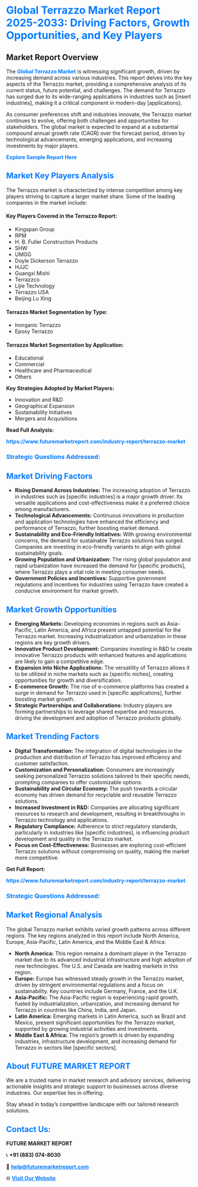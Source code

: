 <h1 style="color: #007BFF;">Global Terrazzo Market Report 2025-2033: Driving Factors, Growth Opportunities, and Key Players</h1>

<section id="overview">
<h2>Market Report Overview</h2>
<p>The <a href="https://www.futuremarketreport.com/industry-report/terrazzo-market" style="color: #007BFF; text-decoration: none;"><strong>Global Terrazzo Market</strong></a> is witnessing significant growth, driven by increasing demand across various industries. This report delves into the key aspects of the Terrazzo market, providing a comprehensive analysis of its current status, future potential, and challenges. The demand for Terrazzo has surged due to its wide-ranging applications in industries such as [insert industries], making it a critical component in modern-day [applications].</p>
<p>As consumer preferences shift and industries innovate, the Terrazzo market continues to evolve, offering both challenges and opportunities for stakeholders. The global market is expected to expand at a substantial compound annual growth rate (CAGR) over the forecast period, driven by technological advancements, emerging applications, and increasing investments by major players.</p>
</section>

<section id="overview">
<p><a href="https://www.futuremarketreport.com/request-sample/reportId=105159" style="color: #007BFF; text-decoration: none;"><strong>Explore Sample Report Here</strong></a></p>
</section>

<section id="key-players">
<h2 style="color: #007BFF;">Market Key Players Analysis</h2>
<p>The Terrazzo market is characterized by intense competition among key players striving to capture a larger market share. Some of the leading companies in the market include:</p>
<h4>Key Players Covered in the Terrazzo Report:</h4>
<ul><li>Kingspan Group</li><li>RPM</li><li>H. B. Fuller Construction Products</li><li>SHW</li><li>UMGG</li><li>Doyle Dickerson Terrazzo</li><li>HJJC</li><li>Guangxi Mishi</li><li>Terrazzco</li><li>Lijie Technology</li><li>Terrazzo USA</li><li>Beijing Lu Xing</li></ul>
<h4>Terrazzo Market Segmentation by Type:</h4>
<ul><li>Inorganic Terrazzo</li><li>Epoxy Terrazzo</li></ul>

<h4>Terrazzo Market Segmentation by Application:</h4>
<ul><li>Educational</li><li>Commercial</li><li>Healthcare and Pharmaceutical</li><li>Others</li></ul>
<p><strong>Key Strategies Adopted by Market Players:</strong></p>
<ul>
<li>Innovation and R&D</li>
<li>Geographical Expansion</li>
<li>Sustainability Initiatives</li>
<li>Mergers and Acquisitions</li>
</ul>
</section>

<section>
<p><strong>Read Full Analysis: </strong></p><a href="https://www.futuremarketreport.com/industry-report/terrazzo-market" style="color: #007BFF; text-decoration: none;"><strong>https://www.futuremarketreport.com/industry-report/terrazzo-market</strong></a>
<h3 style="color: #007BFF;">Strategic Questions Addressed:</h3>
</section>

<section id="driving-factors">
<h2 style="color: #007BFF;">Market Driving Factors</h2>
<ul>
<li><strong>Rising Demand Across Industries:</strong> The increasing adoption of Terrazzo in industries such as [specific industries] is a major growth driver. Its versatile applications and cost-effectiveness make it a preferred choice among manufacturers.</li>
<li><strong>Technological Advancements:</strong> Continuous innovations in production and application technologies have enhanced the efficiency and performance of Terrazzo, further boosting market demand.</li>
<li><strong>Sustainability and Eco-Friendly Initiatives:</strong> With growing environmental concerns, the demand for sustainable Terrazzo solutions has surged. Companies are investing in eco-friendly variants to align with global sustainability goals.</li>
<li><strong>Growing Population and Urbanization:</strong> The rising global population and rapid urbanization have increased the demand for [specific products], where Terrazzo plays a vital role in meeting consumer needs.</li>
<li><strong>Government Policies and Incentives:</strong> Supportive government regulations and incentives for industries using Terrazzo have created a conducive environment for market growth.</li>
</ul>
</section>

<section id="growth-opportunities">
<h2 style="color: #007BFF;">Market Growth Opportunities</h2>
<ul>
<li><strong>Emerging Markets:</strong> Developing economies in regions such as Asia-Pacific, Latin America, and Africa present untapped potential for the Terrazzo market. Increasing industrialization and urbanization in these regions are key growth drivers.</li>
<li><strong>Innovative Product Development:</strong> Companies investing in R&D to create innovative Terrazzo products with enhanced features and applications are likely to gain a competitive edge.</li>
<li><strong>Expansion into Niche Applications:</strong> The versatility of Terrazzo allows it to be utilized in niche markets such as [specific niches], creating opportunities for growth and diversification.</li>
<li><strong>E-commerce Growth:</strong> The rise of e-commerce platforms has created a surge in demand for Terrazzo used in [specific applications], further boosting market growth.</li>
<li><strong>Strategic Partnerships and Collaborations:</strong> Industry players are forming partnerships to leverage shared expertise and resources, driving the development and adoption of Terrazzo products globally.</li>
</ul>
</section>

<section id="trending-factors">
<h2 style="color: #007BFF;">Market Trending Factors</h2>
<ul>
<li><strong>Digital Transformation:</strong> The integration of digital technologies in the production and distribution of Terrazzo has improved efficiency and customer satisfaction.</li>
<li><strong>Customization and Personalization:</strong> Consumers are increasingly seeking personalized Terrazzo solutions tailored to their specific needs, prompting companies to offer customizable options.</li>
<li><strong>Sustainability and Circular Economy:</strong> The push towards a circular economy has driven demand for recyclable and reusable Terrazzo solutions.</li>
<li><strong>Increased Investment in R&D:</strong> Companies are allocating significant resources to research and development, resulting in breakthroughs in Terrazzo technology and applications.</li>
<li><strong>Regulatory Compliance:</strong> Adherence to strict regulatory standards, particularly in industries like [specific industries], is influencing product development and quality in the Terrazzo market.</li>
<li><strong>Focus on Cost-Effectiveness:</strong> Businesses are exploring cost-efficient Terrazzo solutions without compromising on quality, making the market more competitive.</li>
</ul>
</section>

<section>
<p><strong>Get Full Report: </strong></p><a href="https://www.futuremarketreport.com/industry-report/terrazzo-market" style="color: #007BFF; text-decoration: none;"><strong>https://www.futuremarketreport.com/industry-report/terrazzo-market</strong></a>
<h3 style="color: #007BFF;">Strategic Questions Addressed:</h3>
</section>


<section id="regional-analysis">
<h2 style="color: #007BFF;">Market Regional Analysis</h2>
<p>The global Terrazzo market exhibits varied growth patterns across different regions. The key regions analyzed in this report include North America, Europe, Asia-Pacific, Latin America, and the Middle East & Africa:</p>
<ul>
<li><strong>North America:</strong> This region remains a dominant player in the Terrazzo market due to its advanced industrial infrastructure and high adoption of new technologies. The U.S. and Canada are leading markets in this region.</li>
<li><strong>Europe:</strong> Europe has witnessed steady growth in the Terrazzo market, driven by stringent environmental regulations and a focus on sustainability. Key countries include Germany, France, and the U.K.</li>
<li><strong>Asia-Pacific:</strong> The Asia-Pacific region is experiencing rapid growth, fueled by industrialization, urbanization, and increasing demand for Terrazzo in countries like China, India, and Japan.</li>
<li><strong>Latin America:</strong> Emerging markets in Latin America, such as Brazil and Mexico, present significant opportunities for the Terrazzo market, supported by growing industrial activities and investments.</li>
<li><strong>Middle East & Africa:</strong> The region’s growth is driven by expanding industries, infrastructure development, and increasing demand for Terrazzo in sectors like [specific sectors].</li>
</ul>
</section>

<footer>
<h2 style="color: #007BFF;">About FUTURE MARKET REPORT</h2>
<p>We are a trusted name in market research and advisory services, delivering actionable insights and strategic support to businesses across diverse industries. Our expertise lies in offering:</p>

<p>Stay ahead in today’s competitive landscape with our tailored research solutions.</p>

<h2 style="color: #007BFF;">Contact Us:</h2>
<p><strong>FUTURE MARKET REPORT</strong></p>
<p>📞 <strong>+91 (883) 074-8030</strong></p>
<p>📧 <strong><a href="mailto:help@futuremarketreport.com" style="color: #007BFF;">help@futuremarketreport.com</a></strong></p>
<p>🌐 <strong><a href="https://www.futuremarketreport.com/" style="color: #007BFF;">Visit Our Website</a></strong></p>
</footer>
